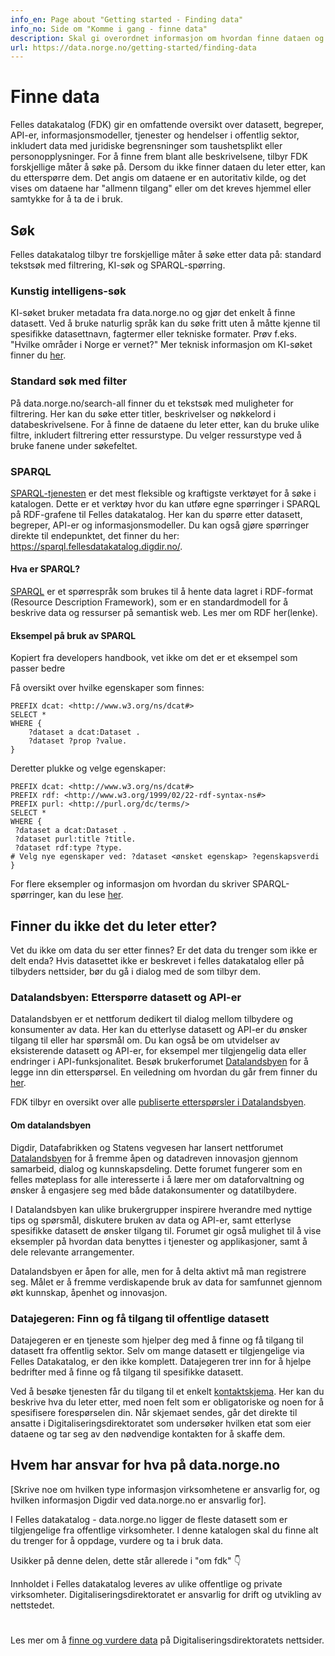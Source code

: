 ```yaml
---
info_en: Page about "Getting started - Finding data"
info_no: Side om "Komme i gang - finne data"
description: Skal gi overordnet informasjon om hvordan finne dataen og metadataen man søker, og de ulike søkene.
url: https://data.norge.no/getting-started/finding-data
---
```


# Finne data

Felles datakatalog (FDK) gir en omfattende oversikt over datasett, begreper, API-er, informasjonsmodeller, tjenester og hendelser i offentlig sektor, inkludert data med juridiske begrensninger som taushetsplikt eller personopplysninger. For å finne frem blant alle beskrivelsene, tilbyr FDK forskjellige måter å søke på. Dersom du ikke finner dataen du leter etter, kan du etterspørre dem. Det angis om dataene er en autoritativ kilde, og det vises om dataene har "allmenn tilgang" eller om det kreves hjemmel eller samtykke for å ta de i bruk.

## Søk

Felles datakatalog tilbyr tre forskjellige måter å søke etter data på: standard tekstsøk med filtrering, KI-søk og SPARQL-spørring.

### Kunstig intelligens-søk

KI-søket bruker metadata fra data.norge.no og gjør det enkelt å finne datasett. Ved å bruke naturlig språk kan du søke fritt uten å måtte kjenne til spesifikke datasettnavn, fagtermer eller tekniske formater.
Prøv f.eks. "Hvilke områder i Norge er vernet?"
Mer teknisk informasjon om KI-søket finner du [her](https://github.com/Informasjonsforvaltning/fdk-llm-search-service).

### Standard søk med filter

På data.norge.no/search-all finner du et tekstsøk med muligheter for filtrering. Her kan du søke etter titler, beskrivelser og nøkkelord i databeskrivelsene. For å finne de dataene du leter etter, kan du bruke ulike filtre, inkludert filtrering etter ressurstype. Du velger ressurstype ved å bruke fanene under søkefeltet.

### SPARQL

[SPARQL-tjenesten](https://data.norge.no/sparql) er det mest fleksible og kraftigste verktøyet for å søke i katalogen. Dette er et verktøy hvor du kan utføre egne spørringer i SPARQL på RDF-grafene til Felles datakatalog. Her kan du spørre etter datasett, begreper, API-er og informasjonsmodeller. Du kan også gjøre spørringer direkte til endepunktet, det finner du her: https://sparql.fellesdatakatalog.digdir.no/.

#### Hva er SPARQL?

[SPARQL](https://www.w3.org/TR/rdf-sparql-query/) er et spørrespråk som brukes til å hente data lagret i RDF-format (Resource Description Framework), som er en standardmodell for å beskrive data og ressurser på semantisk web. Les mer om RDF her(lenke).

#### Eksempel på bruk av SPARQL

Kopiert fra developers handbook, vet ikke om det er et eksempel som passer bedre

Få oversikt over hvilke egenskaper som finnes:

```sparql
PREFIX dcat: <http://www.w3.org/ns/dcat#>
SELECT *
WHERE {
	?dataset a dcat:Dataset .
    ?dataset ?prop ?value.
}
```

Deretter plukke og velge egenskaper:

```sparql
PREFIX dcat: <http://www.w3.org/ns/dcat#>
PREFIX rdf: <http://www.w3.org/1999/02/22-rdf-syntax-ns#>
PREFIX purl: <http://purl.org/dc/terms/>
SELECT *
WHERE {​​​​​​​​​​​​​​
 ?dataset a dcat:Dataset .
 ?dataset purl:title ?title.
 ?dataset rdf:type ?type.
# Velg nye egenskaper ved: ?dataset <ønsket egenskap> ?egenskapsverdi
}
```

For flere eksempler og informasjon om hvordan du skriver SPARQL-spørringer, kan du lese [her](https://www.w3.org/TR/rdf-sparql-query/#basicpatterns).

## Finner du ikke det du leter etter?

Vet du ikke om data du ser etter finnes? Er det data du trenger som ikke er delt enda? Hvis datasettet ikke er beskrevet i felles datakatalog eller på tilbyders nettsider, bør du gå i dialog med de som tilbyr dem.

### Datalandsbyen: Etterspørre datasett og API-er

Datalandsbyen er et nettforum dedikert til dialog mellom tilbydere og konsumenter av data. Her kan du etterlyse datasett og API-er du ønsker tilgang til eller har spørsmål om. Du kan også be om utvidelser av eksisterende datasett og API-er, for eksempel mer tilgjengelig data eller endringer i API-funksjonalitet. Besøk brukerforumet [Datalandsbyen](https://datalandsbyen.norge.no/category/6/ettersp%C3%B8r-datasett-og-api-er) for å legge inn din etterspørsel. En veiledning om hvordan du går frem finner du [her](https://datalandsbyen.norge.no/topic/56/ettersp%C3%B8rr-data-og-api).

FDK tilbyr en oversikt over alle [publiserte etterspørsler i Datalandsbyen](https://data.norge.no/requests).

#### Om datalandsbyen

Digdir, Datafabrikken og Statens vegvesen har lansert nettforumet [Datalandsbyen](https://datalandsbyen.norge.no) for å fremme åpen og datadreven innovasjon gjennom samarbeid, dialog og kunnskapsdeling. Dette forumet fungerer som en felles møteplass for alle interesserte i å lære mer om dataforvaltning og ønsker å engasjere seg med både datakonsumenter og datatilbydere.

I Datalandsbyen kan ulike brukergrupper inspirere hverandre med nyttige tips og spørsmål, diskutere bruken av data og API-er, samt etterlyse spesifikke datasett de ønsker tilgang til. Forumet gir også mulighet til å vise eksempler på hvordan data benyttes i tjenester og applikasjoner, samt å dele relevante arrangementer.

Datalandsbyen er åpen for alle, men for å delta aktivt må man registrere seg. Målet er å fremme verdiskapende bruk av data for samfunnet gjennom økt kunnskap, åpenhet og innovasjon.

### Datajegeren: Finn og få tilgang til offentlige datasett

Datajegeren er en tjeneste som hjelper deg med å finne og få tilgang til datasett fra offentlig sektor. Selv om mange datasett er tilgjengelige via Felles Datakatalog, er den ikke komplett. Datajegeren trer inn for å hjelpe bedrifter med å finne og få tilgang til spesifikke datasett.

Ved å besøke tjenesten får du tilgang til et enkelt [kontaktskjema](https://data.norge.no/forms/nb/data-hunter). Her kan du beskrive hva du leter etter, med noen felt som er obligatoriske og noen for å spesifisere forespørselen din. Når skjemaet sendes, går det direkte til ansatte i Digitaliseringsdirektoratet som undersøker hvilken etat som eier dataene og tar seg av den nødvendige kontakten for å skaffe dem.

## Hvem har ansvar for hva på data.norge.no

[Skrive noe om hvilken type informasjon virksomhetene er ansvarlig for, og hvilken informasjon Digdir ved data.norge.no er ansvarlig for].

I Felles datakatalog - data.norge.no ligger de fleste datasett som er tilgjengelige fra offentlige virksomheter. I denne katalogen skal du finne alt du trenger for å oppdage, vurdere og ta i bruk data.

Usikker på denne delen, dette står allerede i "om fdk" 👇

Innholdet i Felles datakatalog leveres av ulike offentlige og private virksomheter. Digitaliseringsdirektoratet er ansvarlig for drift og utvikling av nettstedet.

#

Les mer om å [finne og vurdere data](https://www.digdir.no/datadeling/finne-og-vurdere-data/2256#hvor_kan_du_finne_dataene) på Digitaliseringsdirektoratets nettsider.
